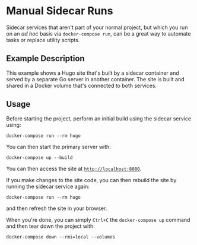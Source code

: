 # Manual Sidecar Runs

Sidecar services that aren't part of your normal project, but which you run on
an *ad hoc* basis via `docker-compose run`, can be a great way to automate tasks
or replace utility scripts.


## Example Description

This example shows a Hugo site that's built by a sidecar container and served by
a separate Go server in another container. The site is built and shared in a
Docker volume that's connected to both services.


## Usage

Before starting the project, perform an initial build using the sidecar service
using:

```
docker-compose run --rm hugo
```

You can then start the primary server with:

```
docker-compose up --build
```

You can then access the site at
[`http://localhost:8080`](http://localhost:8080).

If you make changes to the site code, you can then rebuild the site by running
the sidecar service again:

```
docker-compose run --rm hugo
```

and then refresh the site in your browser.

When you're done, you can simply `Ctrl+C` the `docker-compose up` command and
then tear down the project with:

```
docker-compose down --rmi=local --volumes
```
